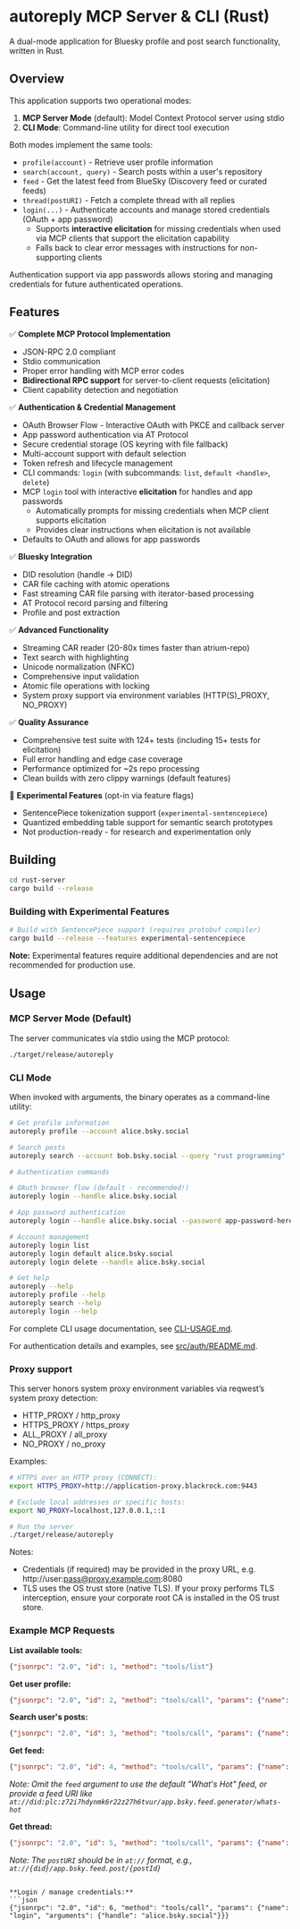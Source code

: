 # autoreply MCP Server & CLI (Rust)

A dual-mode application for Bluesky profile and post search functionality, written in Rust.

## Overview

This application supports two operational modes:

1. **MCP Server Mode** (default): Model Context Protocol server using stdio
2. **CLI Mode**: Command-line utility for direct tool execution

Both modes implement the same tools:
- `profile(account)` - Retrieve user profile information  
- `search(account, query)` - Search posts within a user's repository
- `feed` - Get the latest feed from BlueSky (Discovery feed or curated feeds)
- `thread(postURI)` - Fetch a complete thread with all replies
- `login(...)` - Authenticate accounts and manage stored credentials (OAuth + app password)
  - Supports **interactive elicitation** for missing credentials when used via MCP clients that support the elicitation capability
  - Falls back to clear error messages with instructions for non-supporting clients

Authentication support via app passwords allows storing and managing credentials for future authenticated operations.

## Features

✅ **Complete MCP Protocol Implementation**
- JSON-RPC 2.0 compliant
- Stdio communication
- Proper error handling with MCP error codes
- **Bidirectional RPC support** for server-to-client requests (elicitation)
- Client capability detection and negotiation

✅ **Authentication & Credential Management**
- OAuth Browser Flow - Interactive OAuth with PKCE and callback server
- App password authentication via AT Protocol
- Secure credential storage (OS keyring with file fallback)
- Multi-account support with default selection
- Token refresh and lifecycle management
- CLI commands: `login` (with subcommands: `list`, `default <handle>`, `delete`)
- MCP `login` tool with interactive **elicitation** for handles and app passwords
  - Automatically prompts for missing credentials when MCP client supports elicitation
  - Provides clear instructions when elicitation is not available
- Defaults to OAuth and allows for app passwords

✅ **Bluesky Integration**
- DID resolution (handle → DID)
- CAR file caching with atomic operations
- Fast streaming CAR file parsing with iterator-based processing
- AT Protocol record parsing and filtering
- Profile and post extraction

✅ **Advanced Functionality**
- Streaming CAR reader (20-80x times faster than atrium-repo)
- Text search with highlighting
- Unicode normalization (NFKC)
- Comprehensive input validation  
- Atomic file operations with locking
- System proxy support via environment variables (HTTP(S)_PROXY, NO_PROXY)

✅ **Quality Assurance**
- Comprehensive test suite with 124+ tests (including 15+ tests for elicitation)
- Full error handling and edge case coverage
- Performance optimized for ~2s repo processing
- Clean builds with zero clippy warnings (default features)

🧪 **Experimental Features** (opt-in via feature flags)
- SentencePiece tokenization support (`experimental-sentencepiece`)
- Quantized embedding table support for semantic search prototypes
- Not production-ready - for research and experimentation only

## Building

```bash
cd rust-server
cargo build --release
```

### Building with Experimental Features

```bash
# Build with SentencePiece support (requires protobuf compiler)
cargo build --release --features experimental-sentencepiece
```

**Note:** Experimental features require additional dependencies and are not recommended for production use.

## Usage

### MCP Server Mode (Default)

The server communicates via stdio using the MCP protocol:

```bash
./target/release/autoreply
```

### CLI Mode

When invoked with arguments, the binary operates as a command-line utility:

```bash
# Get profile information
autoreply profile --account alice.bsky.social

# Search posts
autoreply search --account bob.bsky.social --query "rust programming" --limit 10

# Authentication commands

# OAuth browser flow (default - recommended!)
autoreply login --handle alice.bsky.social

# App password authentication
autoreply login --handle alice.bsky.social --password app-password-here

# Account management
autoreply login list
autoreply login default alice.bsky.social
autoreply login delete --handle alice.bsky.social

# Get help
autoreply --help
autoreply profile --help
autoreply search --help
autoreply login --help
```

For complete CLI usage documentation, see [CLI-USAGE.md](./CLI-USAGE.md).

For authentication details and examples, see [src/auth/README.md](./src/auth/README.md).

### Proxy support

This server honors system proxy environment variables via reqwest’s system proxy detection:

- HTTP_PROXY / http_proxy
- HTTPS_PROXY / https_proxy
- ALL_PROXY / all_proxy
- NO_PROXY / no_proxy

Examples:

```bash
# HTTPS over an HTTP proxy (CONNECT):
export HTTPS_PROXY=http://application-proxy.blackrock.com:9443

# Exclude local addresses or specific hosts:
export NO_PROXY=localhost,127.0.0.1,::1

# Run the server
./target/release/autoreply
```

Notes:

- Credentials (if required) may be provided in the proxy URL, e.g. http://user:pass@proxy.example.com:8080
- TLS uses the OS trust store (native TLS). If your proxy performs TLS interception, ensure your corporate root CA is installed in the OS trust store.

### Example MCP Requests

**List available tools:**
```json
{"jsonrpc": "2.0", "id": 1, "method": "tools/list"}
```

**Get user profile:**
```json
{"jsonrpc": "2.0", "id": 2, "method": "tools/call", "params": {"name": "profile", "arguments": {"account": "alice.bsky.social"}}}
```

**Search user's posts:**
```json
{"jsonrpc": "2.0", "id": 3, "method": "tools/call", "params": {"name": "search", "arguments": {"account": "alice.bsky.social", "query": "hello world"}}}
```

**Get feed:**
```json
{"jsonrpc": "2.0", "id": 4, "method": "tools/call", "params": {"name": "feed", "arguments": {"limit": 20}}}
```
*Note: Omit the `feed` argument to use the default "What's Hot" feed, or provide a feed URI like `at://did:plc:z72i7hdynmk6r22z27h6tvur/app.bsky.feed.generator/whats-hot`*

**Get thread:**
```json
{"jsonrpc": "2.0", "id": 5, "method": "tools/call", "params": {"name": "thread", "arguments": {"postURI": "at://did:plc:z72i7hdynmk6r22z27h6tvur/app.bsky.feed.post/3l47qoztfqi2w"}}}
```
*Note: The `postURI` should be in `at://` format, e.g., `at://{did}/app.bsky.feed.post/{postId}`*
```

**Login / manage credentials:**
```json
{"jsonrpc": "2.0", "id": 6, "method": "tools/call", "params": {"name": "login", "arguments": {"handle": "alice.bsky.social"}}}